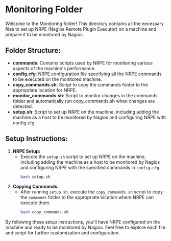 # Monitoring Folder

Welcome to the Monitoring folder! This directory contains all the necessary files to set up NRPE (Nagios Remote Plugin Executor) on a machine and prepare it to be monitored by Nagios.

## Folder Structure:

- **commands**: Contains scripts used by NRPE for monitoring various aspects of the machine's performance.
- **config.cfg**: NRPE configuration file specifying all the NRPE commands to be executed on the monitored machine.
- **copy_commands.sh**: Script to copy the commands folder to the appropriate location for NRPE.
- **monitor_commands.sh**: Script to monitor changes in the commands folder and automatically run copy_commands.sh when changes are detected.
- **setup.sh**: Script to set up NRPE on the machine, including adding the machine as a host to be monitored by Nagios and configuring NRPE with config.cfg.

## Setup Instructions:

1. **NRPE Setup:**
   - Execute the `setup.sh` script to set up NRPE on the machine, including adding the machine as a host to be monitored by Nagios and configuring NRPE with the specified commands in `config.cfg`.
     ```bash
     bash setup.sh
     ```
2. **Copying Commands:**
   - After running `setup.sh`, execute the `copy_commands.sh` script to copy the `commands` folder to the appropriate location where NRPE can execute them.
     ```bash
     bash copy_commands.sh
     ```

By following these setup instructions, you'll have NRPE configured on the machine and ready to be monitored by Nagios. Feel free to explore each file and script for further customization and configuration.
